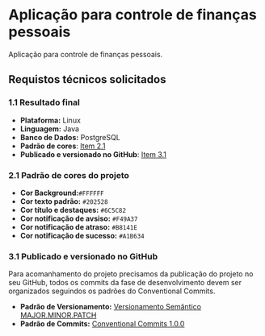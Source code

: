 # Aplicação para controle de finanças pessoais

Aplicação para controle de finanças pessoais.

## Requistos técnicos solicitados

### 1.1 Resultado final

- **Plataforma:** Linux
- **Linguagem:** Java
- **Banco de Dados:** PostgreSQL
- **Padrão de cores**: [Item 2.1](README.md#21-padrão-de-cores-do-projeto)
- **Publicado e versionado no GitHub**: [Item 3.1](README.md#31-publicado-e-versionado-no-github)

### 2.1 Padrão de cores do projeto

- **Cor Background:**`#FFFFFF`
- **Cor texto padrão:** `#202528`
- **Cor título e destaques:** `#6C5C82`
- **Cor notificação de avsiso:** `#F49A37`
- **Cor notificação de atraso:** `#B8141E`
- **Cor notificação de sucesso:** `#A1B634`

### 3.1 Publicado e versionado no GitHub

Para acomanhamento do projeto precisamos da publicação do projeto no seu GitHub, todos os commits da fase de desenvolvimento devem ser organizados seguindos os padrões do Conventional Commits.

- **Padrão de Versionamento:** [Versionamento Semântico MAJOR.MINOR.PATCH](https://semver.org/lang/pt-BR/)
- **Padrão de Commits:** [Conventional Commits 1.0.0](https://www.conventionalcommits.org/pt-br/v1.0.0/)



